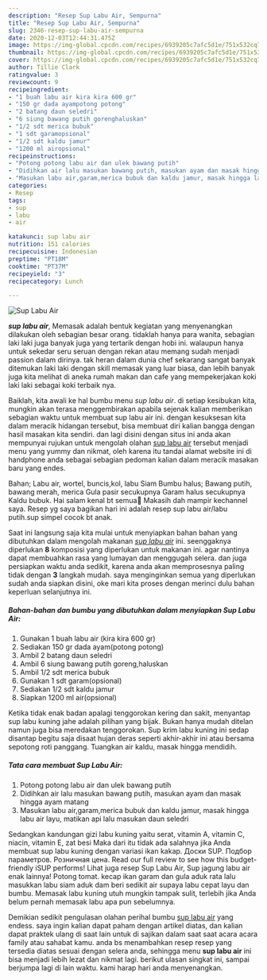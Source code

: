 ```yaml
---
description: "Resep Sup Labu Air, Sempurna"
title: "Resep Sup Labu Air, Sempurna"
slug: 2346-resep-sup-labu-air-sempurna
date: 2020-12-03T12:44:31.475Z
image: https://img-global.cpcdn.com/recipes/6939205c7afc5d1e/751x532cq70/sup-labu-air-foto-resep-utama.jpg
thumbnail: https://img-global.cpcdn.com/recipes/6939205c7afc5d1e/751x532cq70/sup-labu-air-foto-resep-utama.jpg
cover: https://img-global.cpcdn.com/recipes/6939205c7afc5d1e/751x532cq70/sup-labu-air-foto-resep-utama.jpg
author: Tillie Clark
ratingvalue: 3
reviewcount: 9
recipeingredient:
- "1 buah labu air kira kira 600 gr"
- "150 gr dada ayampotong potong"
- "2 batang daun seledri"
- "6 siung bawang putih gorenghaluskan"
- "1/2 sdt merica bubuk"
- "1 sdt garamopsional"
- "1/2 sdt kaldu jamur"
- "1200 ml airopsional"
recipeinstructions:
- "Potong potong labu air dan ulek bawang putih"
- "Didihkan air lalu masukan bawang putih, masukan ayam dan masak hingga ayam matang"
- "Masukan labu air,garam,merica bubuk dan kaldu jamur, masak hingga labu air layu, matikan api lalu masukan daun seledri"
categories:
- Resep
tags:
- sup
- labu
- air

katakunci: sup labu air 
nutrition: 151 calories
recipecuisine: Indonesian
preptime: "PT18M"
cooktime: "PT37M"
recipeyield: "3"
recipecategory: Lunch

---
```



![Sup Labu Air](https://img-global.cpcdn.com/recipes/6939205c7afc5d1e/751x532cq70/sup-labu-air-foto-resep-utama.jpg)

<b><i>sup labu air</i></b>, Memasak adalah bentuk kegiatan yang menyenangkan dilakukan oleh sebagian besar orang. tidaklah hanya para wanita, sebagian laki laki juga banyak juga yang tertarik dengan hobi ini. walaupun hanya untuk sekedar seru seruan dengan rekan atau memang sudah menjadi passion dalam dirinya. tak heran dalam dunia chef sekarang sangat banyak ditemukan laki laki dengan skill memasak yang luar biasa, dan lebih banyak juga kita melihat di aneka rumah makan dan cafe yang mempekerjakan koki laki laki sebagai koki terbaik nya.

Baiklah, kita awali ke hal bumbu menu <i>sup labu air</i>. di setiap kesibukan kita, mungkin akan terasa menggembirakan apabila sejenak kalian memberikan sebagian waktu untuk membuat sup labu air ini. dengan kesuksesan kita dalam meracik hidangan tersebut, bisa membuat diri kalian bangga dengan hasil masakan kita sendiri. dan lagi disini dengan situs ini anda akan mempunyai rujukan untuk mengolah olahan <u>sup labu air</u> tersebut menjadi menu yang yummy dan nikmat, oleh karena itu tandai alamat website ini di handphone anda sebagai sebagian pedoman kalian dalam meracik masakan baru yang endes.

Bahan; Labu air, wortel, buncis,kol, labu Siam Bumbu halus; Bawang putih, bawang merah, merica Gula pasir secukupnya Garam halus secukupnya Kaldu bubuk. Hai salam kenal bt semua🤗 Makasih dah mampir kechannel saya. Resep yg saya bagikan hari ini adalah resep sup labu air/labu putih.sup simpel cocok bt anak.


Saat ini langsung saja kita mulai untuk menyiapkan bahan bahan yang dibutuhkan dalam mengolah makanan <u><i>sup labu air</i></u> ini. seenggaknya diperlukan <b>8</b> komposisi yang diperlukan untuk makanan ini. agar nantinya dapat membuahkan rasa yang lumayan dan menggugah selera. dan juga persiapkan waktu anda sedikit, karena anda akan memprosesnya paling tidak dengan <b>3</b> langkah mudah. saya menginginkan semua yang diperlukan sudah anda siapkan disini, oke mari kita proses dengan merinci dulu bahan keperluan selanjutnya ini.

<!--inarticleads1-->

##### Bahan-bahan dan bumbu yang dibutuhkan dalam menyiapkan Sup Labu Air:

1. Gunakan 1 buah labu air (kira kira 600 gr)
1. Sediakan 150 gr dada ayam(potong potong)
1. Ambil 2 batang daun seledri
1. Ambil 6 siung bawang putih goreng,haluskan
1. Ambil 1/2 sdt merica bubuk
1. Gunakan 1 sdt garam(opsional)
1. Sediakan 1/2 sdt kaldu jamur
1. Siapkan 1200 ml air(opsional)


Ketika tidak enak badan apalagi tenggorokan kering dan sakit, menyantap sup labu kuning jahe adalah pilihan yang bijak. Bukan hanya mudah ditelan namun juga bisa meredakan tenggorokan. Sup krim labu kuning ini sedap disantap begitu saja disaat hujan deras seperti akhir-akhir ini atau bersama sepotong roti panggang. Tuangkan air kaldu, masak hingga mendidih. 

<!--inarticleads2-->

##### Tata cara membuat Sup Labu Air:

1. Potong potong labu air dan ulek bawang putih
1. Didihkan air lalu masukan bawang putih, masukan ayam dan masak hingga ayam matang
1. Masukan labu air,garam,merica bubuk dan kaldu jamur, masak hingga labu air layu, matikan api lalu masukan daun seledri


Sedangkan kandungan gizi labu kuning yaitu serat, vitamin A, vitamin C, niacin, vitamin E, zat besi Maka dari itu tidak ada salahnya jika Anda membuat sup labu kuning dengan variasi ikan kakap. Доски SUP. Подбор параметров. Розничная цена. Read our full review to see how this budget-friendly iSUP performs! Lihat juga resep Sup Labu Air, Sup jagung labu air enak lainnya! Potong tomat. kecap ikan garam dan gula aduk rata lalu masukkan labu siam aduk dam beri sedikit air supaya labu cepat layu dan bumbu. Memasak labu kuning utuh mungkin tampak sulit, terlebih jika Anda belum pernah memasak labu apa pun sebelumnya. 

Demikian sedikit pengulasan olahan perihal bumbu <u>sup labu air</u> yang endess. saya ingin kalian dapat paham dengan artikel diatas, dan kalian dapat praktek ulang di saat lain untuk di sajikan dalam saat saat acara acara family atau sahabat kamu. anda bs menambahkan resep resep yang tersedia diatas sesuai dengan selera anda, sehingga menu <b>sup labu air</b> ini bisa menjadi lebih lezat dan nikmat lagi. berikut ulasan singkat ini, sampai berjumpa lagi di lain waktu. kami harap hari anda menyenangkan.

